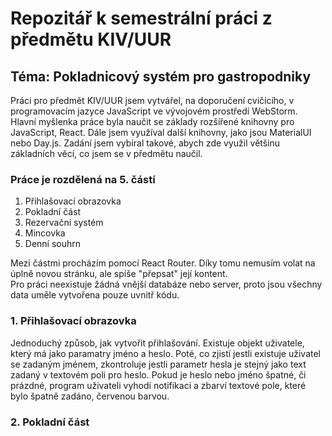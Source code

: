 # Repozitář k semestrální práci z předmětu KIV/UUR
## Téma: Pokladnicový systém pro gastropodniky
Práci pro předmět KIV/UUR jsem vytvářel, na doporučení cvičícího, v programovacím jazyce JavaScript ve vývojovém prostředí WebStorm. Hlavní myšlenka práce byla naučit se základy rozšířené knihovny pro JavaScript, React. Dále jsem využíval další knihovny, jako jsou 
MaterialUI nebo Day.js. Zadání jsem vybíral takové, abych zde využil většinu základních věcí, co jsem se v předmětu naučil. </br>
### Práce je rozdělená na 5. částí
1. Přihlašovací obrazovka
2. Pokladní část
3. Rezervační systém
4. Mincovka
5. Denní souhrn

Mezi částmi procházím pomocí React Router. Díky tomu nemusím volat na úplně novou stránku, ale spíše "přepsat" její kontent. </br>
Pro práci neexistuje žádná vnější databáze nebo server, proto jsou všechny data uměle vytvořena pouze uvnitř kódu.

### 1. Přihlašovací obrazovka
Jednoduchý způsob, jak vytvořit přihlašování. Existuje objekt uživatele, který má jako paramatry jméno a heslo. Poté, co zjistí jestli existuje uživatel se zadaným jménem, zkontroluje jestli parametr hesla je stejný jako text zadaný v textovém poli pro heslo. Pokud je heslo nebo jméno špatné, či prázdné, program uživateli vyhodí notifikaci a zbarví textové pole, které bylo špatně zadáno, červenou barvou.
### 2. Pokladní část
